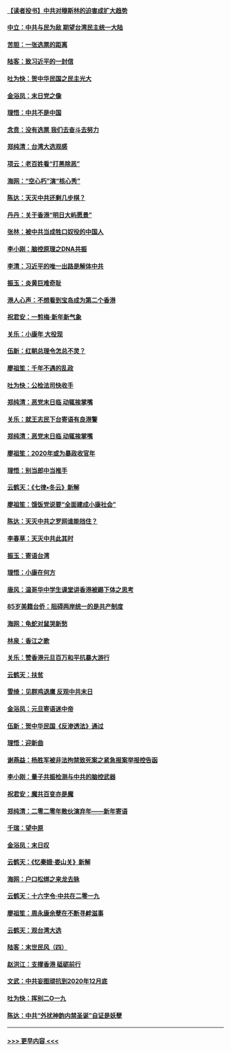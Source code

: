 #### [【读者投书】中共对穆斯林的迫害成扩大趋势](../pages/nsc993/n11791371.md?t=01141155) 
#### [中立：中共与民为敌 期望台湾民主统一大陆](../pages/nsc993/n11790392.md?t=01141155) 
#### [苦胆：一张选票的距离](../pages/nsc993/n11788914.md?t=01141155) 
#### [陆客：致习近平的一封信](../pages/nsc993/n11788867.md?t=01141155) 
#### [吐为快：贺中华民国之民主光大](../pages/nsc993/n11788618.md?t=01141155) 
#### [金浴凤：末日党之像](../pages/nsc993/n11787475.md?t=01141155) 
#### [理悟：中共不是中国](../pages/nsc993/n11787463.md?t=01141155) 
#### [念贲：没有选票  我们去奋斗去努力](../pages/nsc993/n11787398.md?t=01141155) 
#### [郑纯清：台湾大选观感](../pages/nsc993/n11786210.md?t=01141155) 
#### [项云：老百姓看“打黑除恶”](../pages/nsc993/n11785398.md?t=01141155) 
#### [海网：“空心朽”演“核心秀”](../pages/nsc993/n11783874.md?t=01141155) 
#### [陈达：天灭中共还剩几步棋？](../pages/nsc993/n11783719.md?t=01141155) 
#### [丹丹：关于香港“明日大屿愿景”](../pages/nsc993/n11783273.md?t=01141155) 
#### [张林：被中共当成牲口奴役的中国人](../pages/nsc993/n11782397.md?t=01141155) 
#### [李小刚：脑控原理之DNA共振](../pages/nsc993/n11780962.md?t=01141155) 
#### [李清：习近平的唯一出路是解体中共](../pages/nsc993/n11780866.md?t=01141155) 
#### [振玉：炎黄巨难奇耻](../pages/nsc993/n11779632.md?t=01141155) 
#### [港人心声：不想看到宝岛成为第二个香港](../pages/nsc993/n11778817.md?t=01141155) 
#### [祝君安：一剪梅‧新年新气象](../pages/nsc993/n11776340.md?t=01141155) 
#### [关乐：小康年 大役现](../pages/nsc993/n11774213.md?t=01141155) 
#### [伍新：红朝总理令怎总不灵？](../pages/nsc993/n11770813.md?t=01141155) 
#### [廖祖笙：千年不遇的乱政](../pages/nsc993/n11770373.md?t=01141155) 
#### [吐为快：公检法司快收手](../pages/nsc993/n11770359.md?t=01141155) 
#### [郑纯清：恶党末日临 动辄挨掌嘴](../pages/nsc993/n11769912.md?t=01141155) 
#### [关乐：就王志民下台寄语有良港警](../pages/nsc993/n11769903.md?t=01141155) 
#### [郑纯清：恶党末日临 动辄挨掌嘴](../pages/nsc993/n11769356.md?t=01141155) 
#### [廖祖笙：2020年或为暴政收官年](../pages/nsc993/n11768216.md?t=01141155) 
#### [理悟：别当郎中当推手](../pages/nsc993/n11768243.md?t=01141155) 
#### [云鹤天：《七律▪冬云》新解](../pages/nsc993/n11768204.md?t=01141155) 
#### [廖祖笙：饿饭党说要“全面建成小康社会”](../pages/nsc993/n11767482.md?t=01141155) 
#### [陈达：天灭中共之罗网谁能挡住？](../pages/nsc993/n11767465.md?t=01141155) 
#### [李春草：天灭中共此其时](../pages/nsc993/n11767452.md?t=01141155) 
#### [振玉：寄语台湾](../pages/nsc993/n11767432.md?t=01141155) 
#### [理悟：小康在何方](../pages/nsc993/n11767394.md?t=01141155) 
#### [唐风：温哥华中学生课堂讲香港被踢下体之思考](../pages/nsc993/n11766848.md?t=01141155) 
#### [85岁美籍台侨：阻碍两岸统一的是共产制度](../pages/nsc993/n11765043.md?t=01141155) 
#### [海网：龟蛇对鼠哭新愁](../pages/nsc993/n11764895.md?t=01141155) 
#### [林泉：香江之歌](../pages/nsc993/n11764415.md?t=01141155) 
#### [关乐：赞香港元旦百万和平抗暴大游行](../pages/nsc993/n11764382.md?t=01141155) 
#### [云鹤天：扶贫](../pages/nsc993/n11764245.md?t=01141155) 
#### [雪绮：见群鸡退鹰  反观中共末日](../pages/nsc993/n11762112.md?t=01141155) 
#### [金浴凤：元旦寄语迷中帝](../pages/nsc993/n11761788.md?t=01141155) 
#### [伍新：贺中华民国《反渗透法》通过](../pages/nsc993/n11761994.md?t=01141155) 
#### [理悟：迎新曲](../pages/nsc993/n11761152.md?t=01141155) 
#### [谢燕益：杨胜军被非法拘禁致死案之紧急报案举报控告函](../pages/nsc993/n11756134.md?t=01141155) 
#### [李小刚：量子共振检测与中共的脑控武器](../pages/nsc993/n11754518.md?t=01141155) 
#### [祝君安：魔共百变亦是魔](../pages/nsc993/n11754469.md?t=01141155) 
#### [郑纯清：二零二零年散伙演弃年——新年寄语](../pages/nsc993/n11754195.md?t=01141155) 
#### [千瑞：望中原](../pages/nsc993/n11754159.md?t=01141155) 
#### [金浴凤：末日叹](../pages/nsc993/n11752359.md?t=01141155) 
#### [云鹤天：《忆秦娥‧娄山关》新解](../pages/nsc993/n11752348.md?t=01141155) 
#### [海网：户口松绑之来龙去脉](../pages/nsc993/n11752328.md?t=01141155) 
#### [云鹤天：十六字令‧中共在二零一九](../pages/nsc993/n11752305.md?t=01141155) 
#### [廖祖笙：周永康余孽在不断寻衅滋事](../pages/nsc993/n11751013.md?t=01141155) 
#### [云鹤天：观台湾大选](../pages/nsc993/n11751007.md?t=01141155) 
#### [陆客：末世民风（四）](../pages/nsc993/n11749203.md?t=01141155) 
#### [赵洪江：支撑香港 砥砺前行](../pages/nsc993/n11748482.md?t=01141155) 
#### [文武：中共妄图顽抗到2020年12月底](../pages/nsc993/n11748446.md?t=01141155) 
#### [吐为快：挥别二O一九](../pages/nsc993/n11748411.md?t=01141155) 
#### [陈达：中共“外扰神韵内禁圣诞”自证是妖孽](../pages/nsc993/n11748226.md?t=01141155) 

----
#### [ >>> 更早内容 <<< ](../indexes/nsc993-earlier.md)
